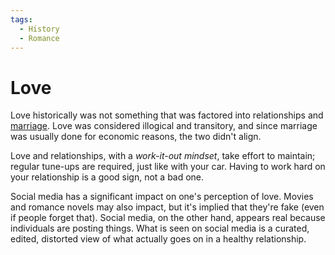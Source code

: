 ```yaml
---
tags:
  - History
  - Romance
---
```


# Love

Love historically was not something that was factored into relationships and
[marriage](psychology/marriage.md). Love was considered illogical and
transitory, and since marriage was usually done for economic reasons, the two
didn't align.

Love and relationships, with a _work-it-out mindset_, take effort to maintain;
regular tune-ups are required, just like with your car. Having to work hard on
your relationship is a good sign, not a bad one.

Social media has a significant impact on one's perception of love. Movies and
romance novels may also impact, but it's implied that they're fake (even if
people forget that). Social media, on the other hand, appears real because
individuals are posting things. What is seen on social media is a curated,
edited, distorted view of what actually goes on in a healthy relationship.
